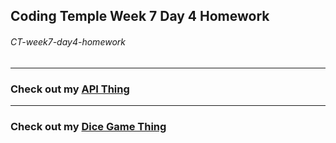 ## Coding Temple Week 7 Day 4 Homework

###### CT-week7-day4-homework

___
### Check out my [API Thing](./api_thing)
___
### Check out my [Dice Game Thing](https://jacoby-y.github.io/CT-week7-day4-homework)